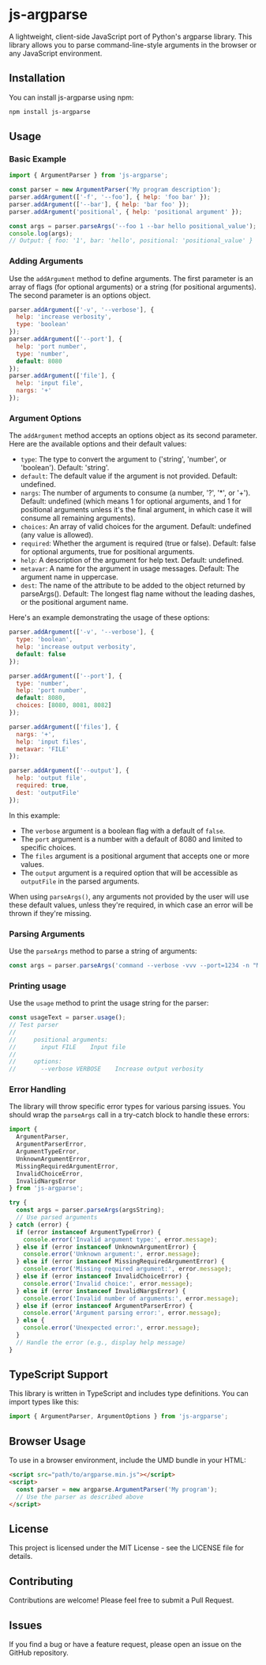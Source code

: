 # js-argparse

A lightweight, client-side JavaScript port of Python's argparse library. This library allows you to parse command-line-style arguments in the browser or any JavaScript environment.

## Installation

You can install js-argparse using npm:

```bash
npm install js-argparse
```

## Usage

### Basic Example

```javascript
import { ArgumentParser } from 'js-argparse';

const parser = new ArgumentParser('My program description');
parser.addArgument(['-f', '--foo'], { help: 'foo bar' });
parser.addArgument(['--bar'], { help: 'bar foo' });
parser.addArgument('positional', { help: 'positional argument' });

const args = parser.parseArgs('--foo 1 --bar hello positional_value');
console.log(args);
// Output: { foo: '1', bar: 'hello', positional: 'positional_value' }
```

### Adding Arguments

Use the `addArgument` method to define arguments. The first parameter is an array of flags (for optional arguments) or a string (for positional arguments). The second parameter is an options object.

```javascript
parser.addArgument(['-v', '--verbose'], { 
  help: 'increase verbosity',
  type: 'boolean'
});
parser.addArgument(['--port'], { 
  help: 'port number', 
  type: 'number', 
  default: 8080 
});
parser.addArgument(['file'], { 
  help: 'input file', 
  nargs: '+' 
});
```

### Argument Options

The `addArgument` method accepts an options object as its second parameter. Here are the available options and their default values:

- `type`: The type to convert the argument to ('string', 'number', or 'boolean'). Default: 'string'.
- `default`: The default value if the argument is not provided. Default: undefined.
- `nargs`: The number of arguments to consume (a number, '?', '*', or '+'). Default: undefined (which means 1 for optional arguments, and 1 for positional arguments unless it's the final argument, in which case it will consume all remaining arguments).
- `choices`: An array of valid choices for the argument. Default: undefined (any value is allowed).
- `required`: Whether the argument is required (true or false). Default: false for optional arguments, true for positional arguments.
- `help`: A description of the argument for help text. Default: undefined.
- `metavar`: A name for the argument in usage messages. Default: The argument name in uppercase.
- `dest`: The name of the attribute to be added to the object returned by parseArgs(). Default: The longest flag name without the leading dashes, or the positional argument name.

Here's an example demonstrating the usage of these options:

```javascript
parser.addArgument(['-v', '--verbose'], { 
  type: 'boolean',
  help: 'increase output verbosity',
  default: false
});

parser.addArgument(['--port'], { 
  type: 'number',
  help: 'port number',
  default: 8080,
  choices: [8080, 8081, 8082]
});

parser.addArgument(['files'], { 
  nargs: '+',
  help: 'input files',
  metavar: 'FILE'
});

parser.addArgument(['--output'], {
  help: 'output file',
  required: true,
  dest: 'outputFile'
});
```

In this example:
- The `verbose` argument is a boolean flag with a default of `false`.
- The `port` argument is a number with a default of 8080 and limited to specific choices.
- The `files` argument is a positional argument that accepts one or more values.
- The `output` argument is a required option that will be accessible as `outputFile` in the parsed arguments.

When using `parseArgs()`, any arguments not provided by the user will use these default values, unless they're required, in which case an error will be thrown if they're missing.

### Parsing Arguments

Use the `parseArgs` method to parse a string of arguments:

```javascript
const args = parser.parseArgs('command --verbose -vvv --port=1234 -n "My name" foo bar --tag qux --tag=qix file1 file2');
```

### Printing usage

Use the `usage` method to print the usage string for the parser:

```javascript
const usageText = parser.usage();
// Test parser
//    
//     positional arguments:
//       input FILE    Input file
//  
//     options:
//       --verbose VERBOSE    Increase output verbosity
```

### Error Handling

The library will throw specific error types for various parsing issues. You should wrap the `parseArgs` call in a try-catch block to handle these errors:

```javascript
import { 
  ArgumentParser, 
  ArgumentParserError,
  ArgumentTypeError,
  UnknownArgumentError,
  MissingRequiredArgumentError,
  InvalidChoiceError,
  InvalidNargsError
} from 'js-argparse';

try {
  const args = parser.parseArgs(argsString);
  // Use parsed arguments
} catch (error) {
  if (error instanceof ArgumentTypeError) {
    console.error('Invalid argument type:', error.message);
  } else if (error instanceof UnknownArgumentError) {
    console.error('Unknown argument:', error.message);
  } else if (error instanceof MissingRequiredArgumentError) {
    console.error('Missing required argument:', error.message);
  } else if (error instanceof InvalidChoiceError) {
    console.error('Invalid choice:', error.message);
  } else if (error instanceof InvalidNargsError) {
    console.error('Invalid number of arguments:', error.message);
  } else if (error instanceof ArgumentParserError) {
    console.error('Argument parsing error:', error.message);
  } else {
    console.error('Unexpected error:', error.message);
  }
  // Handle the error (e.g., display help message)
}
```

## TypeScript Support

This library is written in TypeScript and includes type definitions. You can import types like this:

```typescript
import { ArgumentParser, ArgumentOptions } from 'js-argparse';
```

## Browser Usage

To use in a browser environment, include the UMD bundle in your HTML:

```html
<script src="path/to/argparse.min.js"></script>
<script>
  const parser = new argparse.ArgumentParser('My program');
  // Use the parser as described above
</script>
```

## License

This project is licensed under the MIT License - see the LICENSE file for details.

## Contributing

Contributions are welcome! Please feel free to submit a Pull Request.

## Issues

If you find a bug or have a feature request, please open an issue on the GitHub repository.